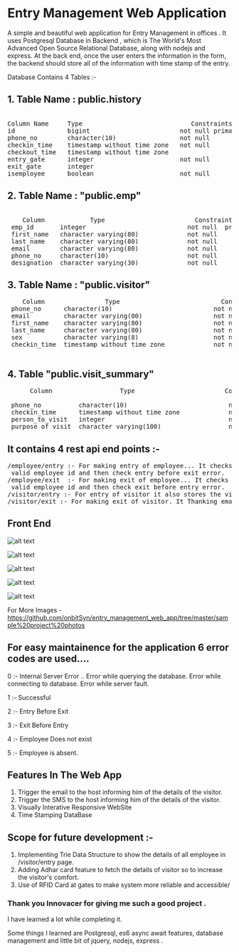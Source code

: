 # Entry Management Web Application


A simple and beautiful web application for Entry Management in offices . It uses Postgresql Database in Backend , which is The World's Most Advanced Open Source Relational Database, along with nodejs and express. At the back end, once the user enters the information in the form, the backend should store all of the information with time stamp of the entry.

Database Contains 4 Tables :-

                        
## 1. Table Name : public.history

<pre>                    
Column Name     Type                             Constraints
id              bigint                        not null primary key
phone_no        character(10)                 not null
checkin_time    timestamp without time zone   not null
checkout_time   timestamp without time zone   
entry_gate      integer                       not null
exit_gate       integer                       
isemployee      boolean                       not null  
</pre>

## 2. Table Name : "public.emp"

<pre>   
    Column            Type                        Constraints
 emp_id       integer                           not null  primary key
 first_name   character varying(80)             not null  
 last_name    character varying(80)             not null  
 email        character varying(80)             not null  
 phone_no     character(10)                     not null  
 designation  character varying(30)             not null  
</pre>

## 3. Table Name : "public.visitor"                       
<pre>
    Column                Type                           Constraints 
 phone_no      character(10)                           not null primary key 
 email         character varying(80)                   not null          
 first_name    character varying(80)                   not null  
 last_name     character varying(80)                   not null  
 sex           character varying(8)                    not null  
 checkin_time  timestamp without time zone             not null  primary key
 </pre>


## 4. Table "public.visit_summary"
<pre>
      Column                  Type                        Constraints

 phone_no          character(10)                           not null  
 checkin_time      timestamp without time zone             not null  
 person_to_visit   integer                                 not null  
 purpose_of_visit  character varying(100)                  not null  
</pre>

## It contains 4 rest api end points :-
<pre>
/employee/entry :- For making entry of employee... It checks whether input is
 valid employee id and then check entry before exit error.
/employee/exit  :- For making exit of employee... It checks whether input is
 valid employee id and then check exit before entry error.
/visitor/entry :- For entry of visitor it also stores the visitor details for   future reference. It email and sms host telling all Visitor's Details.
/visitor/exit :- For making exit of visitor. It Thanking emails and sms Vistor  telling complete visitor summary.
</pre>

## Front End

![alt text](https://github.com/rishabhgarg25699/entry_management_web_app/blob/master/sample%20project%20photos/2019-12-01-181616_1366x768_scrot.png)

![alt text](https://github.com/rishabhgarg25699/entry_management_web_app/blob/master/sample%20project%20photos/2019-12-01-181606_1366x768_scrot.png)

![alt text](https://github.com/rishabhgarg25699/entry_management_web_app/blob/master/sample%20project%20photos/2019-12-01-181635_1366x768_scrot.png)

![alt text](https://github.com/rishabhgarg25699/entry_management_web_app/blob/master/sample%20project%20photos/2019-12-01-181641_1366x768_scrot.png)

![alt text](https://github.com/rishabhgarg25699/entry_management_web_app/blob/master/sample%20project%20photos/2019-12-01-182215_1366x768_scrot.png)

For More Images - https://github.com/onbitSyn/entry_management_web_app/tree/master/sample%20project%20photos

## For easy maintainence for the application 6 error codes are used....

0 :- Internal Server Error ..
     Error while querying the database.
     Error while connecting to database.
     Error while server fault.
     
1 :- Successful

2 :- Entry Before Exit

3 :- Exit Before Entry

4 :- Employee Does not exist

5 :- Employee is absent.

## Features In The Web App

1. Trigger the email to the host informing him of the details of the visitor.
2. Trigger the SMS to the host informing him of the details of the visitor.
3. Visually Interative Responsive WebSite
4. Time Stamping DataBase


## Scope for future development :-

1. Implementing Trie Data Structure to show the details of all employee in /visitor/entry page.
2. Adding Adhar card feature to fetch the details of visitor so to increase the visitor's comfort.
3. Use of RFID Card at gates to make system more reliable and accessible/


### Thank you Innovacer for giving me such a good project . 
I have learned a lot while completing it. 

Some things I learned are  Postgresql, es6 async await features, database management and little bit of 
jquery, nodejs, express .
